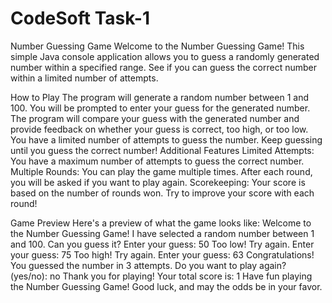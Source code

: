 # CodeSoft Task-1 
Number Guessing Game
Welcome to the Number Guessing Game! This simple Java console application allows you to guess a randomly generated number within a specified range. See if you can guess the correct number within a limited number of attempts.

How to Play
The program will generate a random number between 1 and 100.
You will be prompted to enter your guess for the generated number.
The program will compare your guess with the generated number and provide feedback on whether your guess is correct, too high, or too low.
You have a limited number of attempts to guess the number.
Keep guessing until you guess the correct number!
Additional Features
Limited Attempts: You have a maximum number of attempts to guess the correct number.
Multiple Rounds: You can play the game multiple times. After each round, you will be asked if you want to play again.
Scorekeeping: Your score is based on the number of rounds won. Try to improve your score with each round!

Game Preview
Here's a preview of what the game looks like:
Welcome to the Number Guessing Game!
I have selected a random number between 1 and 100. Can you guess it?
Enter your guess: 50
Too low! Try again.
Enter your guess: 75
Too high! Try again.
Enter your guess: 63
Congratulations! You guessed the number in 3 attempts.
Do you want to play again? (yes/no): no
Thank you for playing! Your total score is: 1
Have fun playing the Number Guessing Game! Good luck, and may the odds be in your favor.

